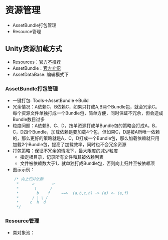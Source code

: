 # 资源管理
* AssetBundle打包管理
* Resource管理

## Unity资源加载方式
* Resources：[官方不推荐](https://unity3d.com/cn/learn/tutorials/topics/best-practices/resources-folder)
* AssetBundle：[官方介绍](https://docs.unity3d.com/Manual/AssetBundlesIntro.html)
* AssetDataBase: 编辑模式下

### AssetBundle打包管理
* 一键打包: Tools->AssetBundle->Build
* 冗余情况：A依赖C，B依赖C，如果只打成A,B两个Bundle包，就会冗余C。每个资源文件单独打成一个Bundle包，简单方便，同时保证不冗余，但会造成Bundle数目过多
* 粒度问题：A依赖B、C、D，按单资源打成单Bundle包的策略会打成A，B，C，D四个Bundle，加载依赖是要加载4个包，但如果C，D是被A所唯一依赖的，那么更好的策略就是A，C，D打成一个Bundle包，那么加载依赖就只用加载2个Bundle包，提高了加载效率，同时也不会冗余资源
* 打包策略：保证不冗余的情况下，最大限度的减少粒度
    - 指定根目录，记录所有文件和其被依赖列表
    - 文件被依赖数大于1，就单独打成Bundle包，否则向上归并至被依赖项
* 图示示例：
~~~c#
    /* 向上归并依赖
     *      a        e                 
     *       \      /                    
     *        b    f     ==>  (a,b,c,h) -> (d) <- (e,f)
     *      / | \ /                          
     *     c  h  d      
     */
~~~
    

### Resource管理
* 类对象池：
    